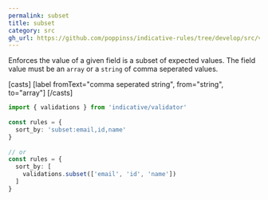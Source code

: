 ```yaml
---
permalink: subset
title: subset
category: src
gh_url: https://github.com/poppinss/indicative-rules/tree/develop/src/validations/array-and-string/subset.ts
---
```


Enforces the value of a given field is a subset of expected values. The
field value must be an `array` or a `string` of comma seperated values.
 
[casts]
  [label fromText="comma seperated string", from="string", to="array"]
[/casts]
 
```ts
import { validations } from 'indicative/validator'
 
const rules = {
  sort_by: 'subset:email,id,name'
}
 
// or
const rules = {
  sort_by: [
    validations.subset(['email', 'id', 'name'])
  ]
}
```